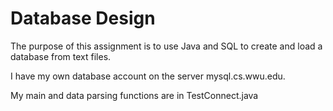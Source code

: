 # Database Design

The purpose of this assignment is to use Java and SQL to create and load a database from text files.

I have my own database account on the server mysql.cs.wwu.edu.

My main and data parsing functions are in TestConnect.java